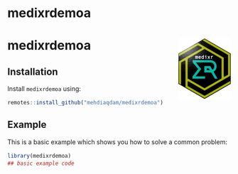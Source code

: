 
# medixrdemoa

<!-- badges: start -->
<!-- badges: end -->

# medixrdemoa <img src="man/figures/logo.png" align="right" height="139" alt="" />
## Installation

Install `medixrdemoa` using:
``` r
remotes::install_github("mehdiaqdam/medixrdemoa")
```

## Example

This is a basic example which shows you how to solve a common problem:

``` r
library(medixrdemoa)
## basic example code
```

